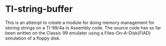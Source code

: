 # TI-string-buffer

This is an attempt to create a module for doing memory management for storing strings on a TI-99/4a in Assembly code.
The source code has so far been written on the Classic 99 emulater using a Files-On-A-Disk(FIAD) simulation of a floppy disk.

